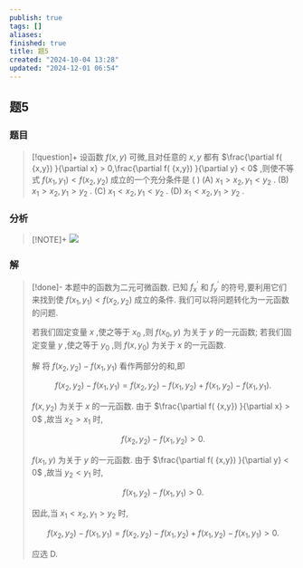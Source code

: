 ```yaml
---
publish: true
tags: []
aliases: 
finished: true
title: 题5
created: "2024-10-04 13:28"
updated: "2024-12-01 06:54"
---
```

## 题5
### 题目
> [!question]+
> 设函数 $f( {x,y})$ 可微,且对任意的 $x,y$ 都有 $\frac{\partial f( {x,y}) }{\partial x} > 0,\frac{\partial f( {x,y}) }{\partial y} < 0$ ,则使不等式 $f( {{x}_{1},{y}_{1}})  < f( {{x}_{2},{y}_{2}})$ 成立的一个充分条件是 ( )
> (A) ${x}_{1} > {x}_{2},{y}_{1} < {y}_{2}$ .
> (B) ${x}_{1} > {x}_{2},{y}_{1} > {y}_{2}$ .
> (C) ${x}_{1} < {x}_{2},{y}_{1} < {y}_{2}$ . 
> (D) ${x}_{1} < {x}_{2},{y}_{1} > {y}_{2}$ .
### 分析
> [!NOTE]+
> ![](https://img.hwenyi.live/202411201702282.webp)
### 解
> [!done]-
> 本题中的函数为二元可微函数. 已知 ${f}_{x}^{\prime }$ 和 ${f}_{y}^{\prime }$ 的符号,要利用它们来找到使 $f( {{x}_{1},{y}_{1}})  < f( {{x}_{2},{y}_{2}})$ 成立的条件. 我们可以将问题转化为一元函数的问题.
> 
> 若我们固定变量 $x$ ,使之等于 ${x}_{0}$ ,则 $f( {{x}_{0},y})$ 为关于 $y$ 的一元函数; 若我们固定变量 $y$ ,使之等于 ${y}_{0}$ ,则 $f( {x,{y}_{0}})$ 为关于 $x$ 的一元函数.
> 
> 解 将 $f( {{x}_{2},{y}_{2}})  - f( {{x}_{1},{y}_{1}})$ 看作两部分的和,即
> 
> $$
> f( {{x}_{2},{y}_{2}})  - f( {{x}_{1},{y}_{1}})  = f( {{x}_{2},{y}_{2}})  - f( {{x}_{1},{y}_{2}})  + f( {{x}_{1},{y}_{2}})  - f( {{x}_{1},{y}_{1}}) .
> $$
> 
> $f( {x,{y}_{2}})$ 为关于 $x$ 的一元函数. 由于 $\frac{\partial f( {x,y}) }{\partial x} > 0$ ,故当 ${x}_{2} > {x}_{1}$ 时,
> 
> $$
> f( {{x}_{2},{y}_{2}})  - f( {{x}_{1},{y}_{2}})  > 0.
> $$
> 
> $f( {{x}_{1},y})$ 为关于 $y$ 的一元函数. 由于 $\frac{\partial f( {x,y}) }{\partial y} < 0$ ,故当 ${y}_{2} < {y}_{1}$ 时,
> 
> $$
> f( {{x}_{1},{y}_{2}})  - f( {{x}_{1},{y}_{1}})  > 0.
> $$
> 
> 因此,当 ${x}_{1} < {x}_{2},{y}_{1} > {y}_{2}$ 时,
> 
> $$
> f( {{x}_{2},{y}_{2}})  - f( {{x}_{1},{y}_{1}})  = f( {{x}_{2},{y}_{2}})  - f( {{x}_{1},{y}_{2}})  + f( {{x}_{1},{y}_{2}})  - f( {{x}_{1},{y}_{1}})  > 0.
> $$
> 
> 应选 D.